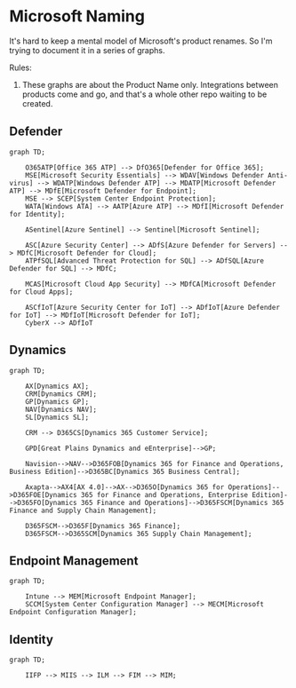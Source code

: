 # Microsoft Naming

It's hard to keep a mental model of Microsoft's product renames. So I'm trying to document it in a series of graphs.

Rules:

1. These graphs are about the Product Name only. Integrations between products come and go, and that's a whole other repo waiting to be created.

## Defender


```mermaid
graph TD;

    O365ATP[Office 365 ATP] --> DfO365[Defender for Office 365];
    MSE[Microsoft Security Essentials] --> WDAV[Windows Defender Anti-virus] --> WDATP[Windows Defender ATP] --> MDATP[Microsoft Defender ATP] --> MDfE[Microsoft Defender for Endpoint];
    MSE --> SCEP[System Center Endpoint Protection];
    WATA[Windows ATA] --> AATP[Azure ATP] --> MDfI[Microsoft Defender for Identity];

    ASentinel[Azure Sentinel] --> Sentinel[Microsoft Sentinel];
    
    ASC[Azure Security Center] --> ADfS[Azure Defender for Servers] --> MDfC[Microsoft Defender for Cloud];
    ATPfSQL[Advanced Threat Protection for SQL] --> ADfSQL[Azure Defender for SQL] --> MDfC;
    
    MCAS[Microsoft Cloud App Security] --> MDfCA[Microsoft Defender for Cloud Apps];
    
    ASCfIoT[Azure Security Center for IoT] --> ADfIoT[Azure Defender for IoT] --> MDfIoT[Microsoft Defender for IoT];
    CyberX --> ADfIoT

```

## Dynamics

```mermaid
graph TD;

    AX[Dynamics AX];
    CRM[Dynamics CRM];
    GP[Dynamics GP];
    NAV[Dynamics NAV];
    SL[Dynamics SL];
    
    CRM --> D365CS[Dynamics 365 Customer Service];
    
    GPD[Great Plains Dynamics and eEnterprise]-->GP;  

    Navision-->NAV-->D365FOB[Dynamics 365 for Finance and Operations, Business Edition]-->D365BC[Dynamics 365 Business Central];
    
    Axapta-->AX4[AX 4.0]-->AX-->D365O[Dynamics 365 for Operations]-->D365FOE[Dynamics 365 for Finance and Operations, Enterprise Edition]-->D365FO[Dynamics 365 Finance and Operations]-->D365FSCM[Dynamics 365 Finance and Supply Chain Management];
    
    D365FSCM-->D365F[Dynamics 365 Finance];
    D365FSCM-->D365SCM[Dynamics 365 Supply Chain Management];
```

## Endpoint Management

```mermaid
graph TD;

    Intune --> MEM[Microsoft Endpoint Manager];
    SCCM[System Center Configuration Manager] --> MECM[Microsoft Endpoint Configuration Manager];
```

## Identity

```mermaid
graph TD;

    IIFP --> MIIS --> ILM --> FIM --> MIM;
```

